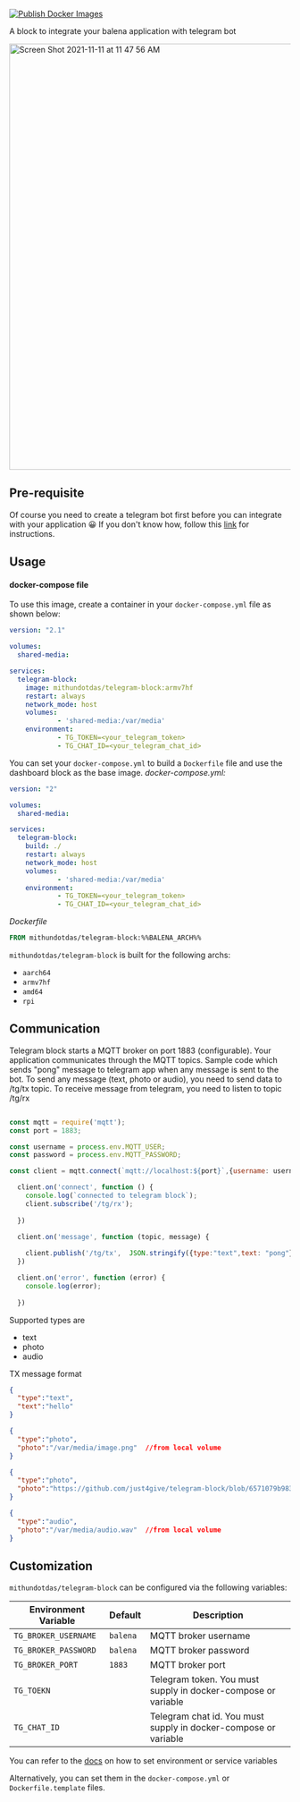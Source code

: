 
[![Publish Docker Images](https://github.com/just4give/telegram-block/actions/workflows/docker-push.yml/badge.svg)](https://github.com/just4give/telegram-block/actions/workflows/docker-push.yml)

A block to integrate your balena application with telegram bot 

<img width="762" alt="Screen Shot 2021-11-11 at 11 47 56 AM" src="https://user-images.githubusercontent.com/9275193/141336529-0093134d-34ab-4f1e-9362-3aeaeace545d.png">

## Pre-requisite
Of course you need to create a telegram bot first before you can integrate with your application 😀 
If you don't know how, follow this [link](https://core.telegram.org/bots#3-how-do-i-create-a-bot) for instructions.
## Usage

#### docker-compose file

To use this image, create a container in your `docker-compose.yml` file as shown below:

```yaml
version: "2.1"

volumes:
  shared-media:

services:
  telegram-block:
    image: mithundotdas/telegram-block:armv7hf
    restart: always
    network_mode: host
    volumes: 
            - 'shared-media:/var/media'
    environment:
            - TG_TOKEN=<your_telegram_token>
            - TG_CHAT_ID=<your_telegram_chat_id>
```

You can set your `docker-compose.yml` to build a `Dockerfile` file and use the dashboard block as the base image.
_docker-compose.yml:_

```yaml
version: "2"

volumes:
  shared-media:

services:
  telegram-block:
    build: ./
    restart: always
    network_mode: host
    volumes: 
            - 'shared-media:/var/media'
    environment:
            - TG_TOKEN=<your_telegram_token>
            - TG_CHAT_ID=<your_telegram_chat_id>

```

_Dockerfile_

```dockerfile
FROM mithundotdas/telegram-block:%%BALENA_ARCH%%
```

`mithundotdas/telegram-block` is built for the following archs:

- `aarch64`
- `armv7hf`
- `amd64`
- `rpi`

## Communication
Telegram block starts a MQTT broker on port 1883 (configurable). Your application communicates through the MQTT topics. Sample code which sends "pong" message to telegram app when any message is sent to the bot. To send any message (text, photo or audio), you need to send data to /tg/tx topic. To receive message from telegram, you need to listen to topic /tg/rx

```javascript

const mqtt = require('mqtt');
const port = 1883;

const username = process.env.MQTT_USER;
const password = process.env.MQTT_PASSWORD;

const client = mqtt.connect(`mqtt://localhost:${port}`,{username: username, password: password});

  client.on('connect', function () {
    console.log(`connected to telegram block`);
    client.subscribe('/tg/rx');
    
  })

  client.on('message', function (topic, message) {
    
    client.publish('/tg/tx',  JSON.stringify({type:"text",text: "pong"}));
  })

  client.on('error', function (error) {
    console.log(error);
    
  })
```

Supported types are 
- text
- photo
- audio

TX message format 

```json
{
  "type":"text",
  "text":"hello"
}

{
  "type":"photo",
  "photo":"/var/media/image.png"  //from local volume
}

{
  "type":"photo",
  "photo":"https://github.com/just4give/telegram-block/blob/6571079b983fe918867b113ec5c5c74cb99dc5b9/logo.png" //from absolute url
}

{
  "type":"audio",
  "photo":"/var/media/audio.wav"  //from local volume
}

```

## Customization


`mithundotdas/telegram-block` can be configured via the following variables:

| Environment Variable    | Default                             | Description                                                           |
| ----------------------- | ----------------------------------- | --------------------------------------------------------------------- |
| `TG_BROKER_USERNAME`    | `balena`                            | MQTT broker username                                                  |
| `TG_BROKER_PASSWORD`    | `balena`                            | MQTT broker password                                                  |
| `TG_BROKER_PORT`        | `1883`                              | MQTT broker port                                                      |
| `TG_TOEKN`              |                                     | Telegram token. You must supply in docker-compose or variable         |
| `TG_CHAT_ID`            |                                     | Telegram chat id. You must supply in docker-compose or variable       |


You can refer to the [docs](https://www.balena.io/docs/learn/manage/serv-vars/#environment-and-service-variables) on how to set environment or service variables

Alternatively, you can set them in the `docker-compose.yml` or `Dockerfile.template` files.
